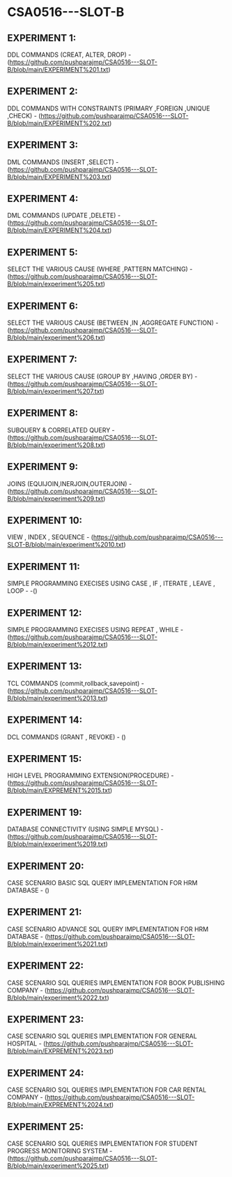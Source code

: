 # CSA0516---SLOT-B
## EXPERIMENT 1:
DDL COMMANDS (CREAT, ALTER, DROP) -(https://github.com/pushparajmp/CSA0516---SLOT-B/blob/main/EXPERIMENT%201.txt) 
## EXPERIMENT 2:
DDL COMMANDS WITH CONSTRAINTS (PRIMARY ,FOREIGN ,UNIQUE ,CHECK) - (https://github.com/pushparajmp/CSA0516---SLOT-B/blob/main/EXPERIMENT%202.txt)
## EXPERIMENT 3:
DML COMMANDS (INSERT ,SELECT) - (https://github.com/pushparajmp/CSA0516---SLOT-B/blob/main/EXPERIMENT%203.txt)
## EXPERIMENT 4:
DML COMMANDS (UPDATE ,DELETE) - (https://github.com/pushparajmp/CSA0516---SLOT-B/blob/main/EXPERIMENT%204.txt)
## EXPERIMENT 5:
SELECT THE VARIOUS CAUSE (WHERE ,PATTERN MATCHING) - (https://github.com/pushparajmp/CSA0516---SLOT-B/blob/main/experiment%205.txt)
## EXPERIMENT 6:
SELECT THE VARIOUS CAUSE (BETWEEN ,IN ,AGGREGATE FUNCTION) - (https://github.com/pushparajmp/CSA0516---SLOT-B/blob/main/experiment%206.txt)
## EXPERIMENT 7:
SELECT THE VARIOUS CAUSE (GROUP BY ,HAVING ,ORDER BY) - (https://github.com/pushparajmp/CSA0516---SLOT-B/blob/main/experiment%207.txt)
## EXPERIMENT 8:
SUBQUERY & CORRELATED QUERY - (https://github.com/pushparajmp/CSA0516---SLOT-B/blob/main/experiment%208.txt)
## EXPERIMENT 9:
JOINS (EQUIJOIN,INERJOIN,OUTERJOIN) - (https://github.com/pushparajmp/CSA0516---SLOT-B/blob/main/experiment%209.txt)
## EXPERIMENT 10:
VIEW , INDEX , SEQUENCE - (https://github.com/pushparajmp/CSA0516---SLOT-B/blob/main/experiment%2010.txt)
## EXPERIMENT 11:
SIMPLE PROGRAMMING EXECISES USING CASE , IF , ITERATE , LEAVE , LOOP - -()
## EXPERIMENT 12:
SIMPLE PROGRAMMING EXECISES USING REPEAT , WHILE - (https://github.com/pushparajmp/CSA0516---SLOT-B/blob/main/experiment%2012.txt)
## EXPERIMENT 13:
TCL COMMANDS (commit,rollback,savepoint) - (https://github.com/pushparajmp/CSA0516---SLOT-B/blob/main/experiment%2013.txt)
## EXPERIMENT 14:
DCL COMMANDS (GRANT , REVOKE) - ()
## EXPERIMENT 15:
HIGH LEVEL PROGRAMMING EXTENSION(PROCEDURE) - (https://github.com/pushparajmp/CSA0516---SLOT-B/blob/main/EXPREMENT%2015.txt)
## EXPERIMENT 19:
DATABASE CONNECTIVITY (USING SIMPLE MYSQL) - (https://github.com/pushparajmp/CSA0516---SLOT-B/blob/main/experiment%2019.txt)
## EXPERIMENT 20:
CASE SCENARIO BASIC SQL QUERY IMPLEMENTATION FOR HRM DATABASE - ()
## EXPERIMENT 21:
CASE SCENARIO ADVANCE SQL QUERY IMPLEMENTATION FOR HRM DATABASE - (https://github.com/pushparajmp/CSA0516---SLOT-B/blob/main/experiment%2021.txt)
## EXPERIMENT 22:
CASE SCENARIO SQL QUERIES IMPLEMENTATION FOR BOOK PUBLISHING COMPANY - (https://github.com/pushparajmp/CSA0516---SLOT-B/blob/main/experiment%2022.txt)
## EXPERIMENT 23:
CASE SCENARIO SQL QUERIES IMPLEMENTATION FOR GENERAL HOSPITAL - (https://github.com/pushparajmp/CSA0516---SLOT-B/blob/main/EXPREMENT%2023.txt)
## EXPERIMENT 24:
CASE SCENARIO SQL QUERIES IMPLEMENTATION FOR CAR RENTAL COMPANY - (https://github.com/pushparajmp/CSA0516---SLOT-B/blob/main/EXPREMENT%2024.txt)
## EXPERIMENT 25:
CASE SCENARIO SQL QUERIES IMPLEMENTATION FOR STUDENT PROGRESS MONITORING SYSTEM - (https://github.com/pushparajmp/CSA0516---SLOT-B/blob/main/experiment%2025.txt)
